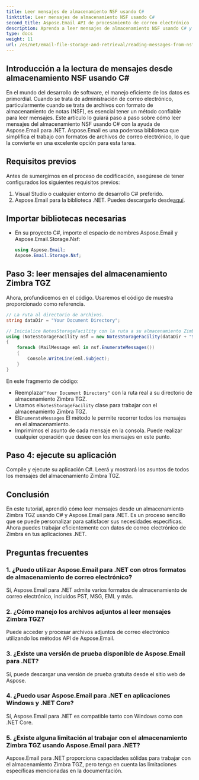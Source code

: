 ```yaml
---
title: Leer mensajes de almacenamiento NSF usando C#
linktitle: Leer mensajes de almacenamiento NSF usando C#
second_title: Aspose.Email API de procesamiento de correo electrónico .NET
description: Aprenda a leer mensajes de almacenamiento NSF usando C# y Aspose.Email para .NET. Una guía paso a paso con ejemplos de código.
type: docs
weight: 11
url: /es/net/email-file-storage-and-retrieval/reading-messages-from-nsf-storage-using-csharp/
---
```


## Introducción a la lectura de mensajes desde almacenamiento NSF usando C#

En el mundo del desarrollo de software, el manejo eficiente de los datos es primordial. Cuando se trata de administración de correo electrónico, particularmente cuando se trata de archivos con formato de almacenamiento de notas (NSF), es esencial tener un método confiable para leer mensajes. Este artículo lo guiará paso a paso sobre cómo leer mensajes del almacenamiento NSF usando C# con la ayuda de Aspose.Email para .NET. Aspose.Email es una poderosa biblioteca que simplifica el trabajo con formatos de archivos de correo electrónico, lo que la convierte en una excelente opción para esta tarea.

## Requisitos previos

Antes de sumergirnos en el proceso de codificación, asegúrese de tener configurados los siguientes requisitos previos:

1. Visual Studio o cualquier entorno de desarrollo C# preferido.
2.  Aspose.Email para la biblioteca .NET. Puedes descargarlo desde[aquí](https://releases.aspose.com/email/net).


## Importar bibliotecas necesarias
- En su proyecto C#, importe el espacio de nombres Aspose.Email y Aspose.Email.Storage.Nsf:
    ```csharp
    using Aspose.Email;
	Aspose.Email.Storage.Nsf;
    ```

## Paso 3: leer mensajes del almacenamiento Zimbra TGZ
Ahora, profundicemos en el código. Usaremos el código de muestra proporcionado como referencia.

```csharp
// La ruta al directorio de archivos.
string dataDir = "Your Document Directory";

// Inicialice NotesStorageFacility con la ruta a su almacenamiento Zimbra TGZ.
using (NotesStorageFacility nsf = new NotesStorageFacility(dataDir + "SampleNSF.nsf"))
{
    foreach (MailMessage eml in nsf.EnumerateMessages())
    {
        Console.WriteLine(eml.Subject);
    }
}
```

En este fragmento de código:
-  Reemplazar`"Your Document Directory"` con la ruta real a su directorio de almacenamiento Zimbra TGZ.
-  Usamos el`NotesStorageFacility` clase para trabajar con el almacenamiento Zimbra TGZ.
-  El`EnumerateMessages` El método le permite recorrer todos los mensajes en el almacenamiento.
- Imprimimos el asunto de cada mensaje en la consola. Puede realizar cualquier operación que desee con los mensajes en este punto.

## Paso 4: ejecute su aplicación
Compile y ejecute su aplicación C#. Leerá y mostrará los asuntos de todos los mensajes del almacenamiento Zimbra TGZ.

## Conclusión

En este tutorial, aprendió cómo leer mensajes desde un almacenamiento Zimbra TGZ usando C# y Aspose.Email para .NET. Es un proceso sencillo que se puede personalizar para satisfacer sus necesidades específicas. Ahora puedes trabajar eficientemente con datos de correo electrónico de Zimbra en tus aplicaciones .NET.

## Preguntas frecuentes

### 1. ¿Puedo utilizar Aspose.Email para .NET con otros formatos de almacenamiento de correo electrónico?
Sí, Aspose.Email para .NET admite varios formatos de almacenamiento de correo electrónico, incluidos PST, MSG, EML y más.

### 2. ¿Cómo manejo los archivos adjuntos al leer mensajes Zimbra TGZ?
Puede acceder y procesar archivos adjuntos de correo electrónico utilizando los métodos API de Aspose.Email.

### 3. ¿Existe una versión de prueba disponible de Aspose.Email para .NET?
Sí, puede descargar una versión de prueba gratuita desde el sitio web de Aspose.

### 4. ¿Puedo usar Aspose.Email para .NET en aplicaciones Windows y .NET Core?
Sí, Aspose.Email para .NET es compatible tanto con Windows como con .NET Core.

### 5. ¿Existe alguna limitación al trabajar con el almacenamiento Zimbra TGZ usando Aspose.Email para .NET?
Aspose.Email para .NET proporciona capacidades sólidas para trabajar con el almacenamiento Zimbra TGZ, pero tenga en cuenta las limitaciones específicas mencionadas en la documentación.